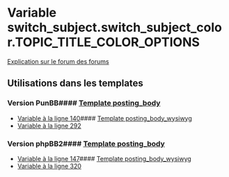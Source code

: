 # Variable switch_subject.switch_subject_color.TOPIC_TITLE_COLOR_OPTIONS
[Explication sur le forum des forums](http://forum.forumactif.com/t294113-listing-des-variables#switch_subject.switch_subject_color.TOPIC_TITLE_COLOR_OPTIONS)
## Utilisations dans les templates
### Version PunBB#### [Template posting_body](punbb/posting_body.md)
* [Variable à la ligne 140](../punbb/posting_body.tpl#L140)#### [Template posting_body_wysiwyg](punbb/posting_body_wysiwyg.md)
* [Variable à la ligne 292](../punbb/posting_body_wysiwyg.tpl#L292)
### Version phpBB2#### [Template posting_body](subsilver/posting_body.md)
* [Variable à la ligne 147](../subsilver/posting_body.tpl#L147)#### [Template posting_body_wysiwyg](subsilver/posting_body_wysiwyg.md)
* [Variable à la ligne 320](../subsilver/posting_body_wysiwyg.tpl#L320)